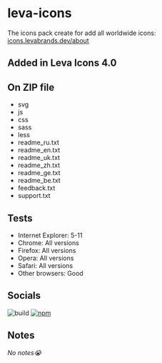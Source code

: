# leva-icons
The icons pack create for add all worldwide icons: [icons.levabrands.dev/about](https://levabrands.dev/icons/about/)
## Added in Leva Icons 4.0
## On ZIP file
* svg
* js
* css
* sass
* less
* readme_ru.txt
* readme_en.txt
* readme_uk.txt
* readme_zh.txt
* readme_ge.txt
* readme_be.txt
* feedback.txt
* support.txt
## Tests
* Internet Explorer: 5-11
* Chrome: All versions
* Firefox: All versions
* Opera: All versions
* Safari: All versions
* Other browsers: Good
## Socials
![build](https://github.com/buttons/github-buttons/workflows/build/badge.svg)
[![npm](https://img.shields.io/npm/v/github-buttons)](https://www.npmjs.com/leva-icons)
## Notes
_No notes😭_

